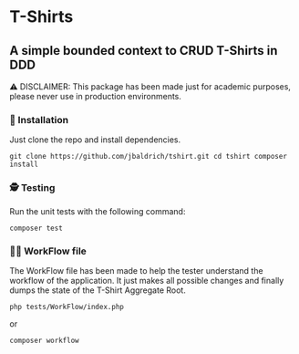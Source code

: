 # T-Shirts
## A simple bounded context to CRUD T-Shirts in DDD

⚠️ DISCLAIMER: This package has been made just for academic purposes, please never use in production environments.

### 🔧 Installation

Just clone the repo and install dependencies.

``
git clone https://github.com/jbaldrich/tshirt.git
cd tshirt
composer install
``

### 🕵️ Testing

Run the unit tests with the following command:

``
composer test
``

### 🚴‍♂️ WorkFlow file

The WorkFlow file has been made to help the tester understand the workflow of the application. It just makes all possible changes and finally dumps the state of the T-Shirt Aggregate Root.

``
php tests/WorkFlow/index.php
``

or

``
composer workflow
``

